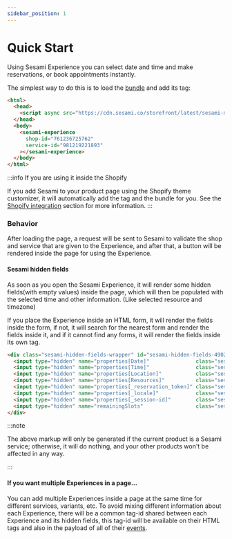 ```yaml
---
sidebar_position: 1
---
```


# Quick Start

Using Sesami Experience you can select date and time and make reservations, or book appointments instantly.

The simplest way to do this is to load the [bundle](https://cdn.sesami.co/storefront/latest/sesami-main.js) and add its tag:

```html
<html>
  <head>
    <script async src="https://cdn.sesami.co/storefront/latest/sesami-main.js"></script>
  </head>
  <body>
    <sesami-experience
      shop-id="761236725762"
      service-id="981219221893"
    ></sesami-experience>
  </body>
</html>
```

:::info If you are using it inside the Shopify

If you add Sesami to your product page using the Shopify theme customizer, it will automatically add the tag and the bundle for you. See the [Shopify integration](./) section for more information.
:::

### Behavior
After loading the page, a request will be sent to Sesami to validate the shop and service that are given to the Experience, and after that, a button will be rendered inside the page for using the Experience.

#### Sesami hidden fields
As soon as you open the Sesami Experience, it will render some hidden fields(with empty values) inside the page, which will then be populated with the selected time and other information. (Like selected resource and timezone)

If you place the Experience inside an HTML form, it will render the fields inside the form, if not, it will search for the nearest form and render the fields inside it, and if it cannot find any forms, it will render the fields inside its own tag.

```html
<div class="sesami-hidden-fields-wrapper" id="sesami-hidden-fields-4902">
  <input type="hidden" name="properties[Date]"               class="sesami-hidden-field" sesami-hidden-date=""             >
  <input type="hidden" name="properties[Time]"               class="sesami-hidden-field" sesami-hidden-time=""             >
  <input type="hidden" name="properties[Location]"           class="sesami-hidden-field" sesami-hidden-team-member=""      >
  <input type="hidden" name="properties[Resources]"          class="sesami-hidden-field" sesami-hidden-resources=""        >
  <input type="hidden" name="properties[_reservation_token]" class="sesami-hidden-field" sesami-hidden-reservation-token="">
  <input type="hidden" name="properties[_locale]"            class="sesami-hidden-field" sesami-hidden-locale=""           >
  <input type="hidden" name="properties[_session-id]"        class="sesami-hidden-field" sesami-hidden-session-id=""       >
  <input type="hidden" name="remainingSlots"                 class="sesami-hidden-field" sesami-hidden-remaining-slots=""  >
</div>
```

:::note

The above markup will only be generated if the current product is a Sesami service; otherwise, it will do nothing, and your other products won't be affected in any way.

:::

#### If you want multiple Experiences in a page...
You can add multiple Experiences inside a page at the same time for different services, variants, etc. To avoid mixing different information about each Experience, there will be a common tag-id shared between each Experience and its hidden fields, this tag-id will be available on their HTML tags and also in the payload of all of their [events](./).
